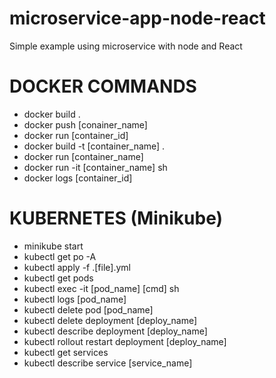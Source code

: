 # microservice-app-node-react
Simple example using microservice with node and React


# DOCKER COMMANDS

- docker build .
- docker push  [conainer_name]
- docker run [container_id]
- docker build -t [container_name] .
- docker run [container_name]
- docker run -it [container_name] sh
- docker logs [container_id]


# KUBERNETES (Minikube)
- minikube start
- kubectl get po -A
- kubectl apply -f .\[file].yml
- kubectl get pods
- kubectl exec -it [pod_name] [cmd] sh
- kubectl logs [pod_name]
- kubectl delete pod [pod_name]
- kubectl delete deployment [deploy_name]
- kubectl describe deployment [deploy_name]
- kubectl rollout restart deployment [deploy_name]
- kubectl get services
- kubectl describe service [service_name]